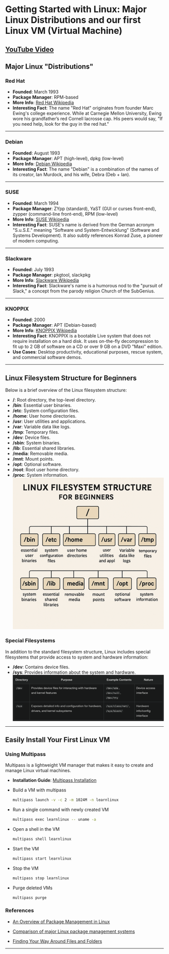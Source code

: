 # Getting Started with Linux: Major Linux Distributions and our first Linux VM (Virtual Machine)

## [YouTube Video](https://www.youtube.com/watch?v=U3n230K5d1U)

## Major Linux "Distributions"  

### Red Hat  

- **Founded**: March 1993  
- **Package Manager**: RPM-based  
- **More Info**: [Red Hat Wikipedia](https://en.wikipedia.org/wiki/Red_Hat)  
- **Interesting Fact**: The name "Red Hat" originates from founder Marc Ewing's college experience. While at Carnegie Mellon University, Ewing wore his grandfather’s red Cornell lacrosse cap. His peers would say, "If you need help, look for the guy in the red hat."  

---

### Debian  

- **Founded**: August 1993  
- **Package Manager**: APT (high-level), dpkg (low-level)  
- **More Info**: [Debian Wikipedia](https://en.wikipedia.org/wiki/Debian)  
- **Interesting Fact**: The name "Debian" is a combination of the names of its creator, Ian Murdock, and his wife, Debra (Deb + Ian).  

---

### SUSE  

- **Founded**: March 1994  
- **Package Manager**: ZYpp (standard), YaST (GUI or curses front-end), zypper (command-line front-end), RPM (low-level)  
- **More Info**: [SUSE Wikipedia](https://en.wikipedia.org/wiki/OpenSUSE)  
- **Interesting Fact**: SUSE's name is derived from the German acronym "S.u.S.E." meaning "Software und System-Entwicklung" (Software and Systems Development). It also subtly references Konrad Zuse, a pioneer of modern computing.  

---

### Slackware  

- **Founded**: July 1993  
- **Package Manager**: pkgtool, slackpkg  
- **More Info**: [Slackware Wikipedia](https://en.wikipedia.org/wiki/Slackware)  
- **Interesting Fact**: Slackware's name is a humorous nod to the "pursuit of Slack," a concept from the parody religion Church of the SubGenius.

---

### KNOPPIX  

- **Founded**: 2000  
- **Package Manager**: APT (Debian-based)  
- **More Info**: [KNOPPIX Wikipedia](https://en.wikipedia.org/wiki/Knoppix)  
- **Interesting Fact**: KNOPPIX is a bootable Live system that does not require installation on a hard disk. It uses on-the-fly decompression to fit up to 2 GB of software on a CD or over 9 GB on a DVD "Maxi" edition.  
- **Use Cases**: Desktop productivity, educational purposes, rescue system, and commercial software demos.  

---

## Linux Filesystem Structure for Beginners  

Below is a brief overview of the Linux filesystem structure:  

- **/**: Root directory, the top-level directory.  
- **/bin**: Essential user binaries.  
- **/etc**: System configuration files.  
- **/home**: User home directories.  
- **/usr**: User utilities and applications.  
- **/var**: Variable data like logs.  
- **/tmp**: Temporary files.  
- **/dev**: Device files.  
- **/sbin**: System binaries.  
- **/lib**: Essential shared libraries.  
- **/media**: Removable media.  
- **/mnt**: Mount points.  
- **/opt**: Optional software.  
- **/root**: Root user home directory.  
- **/proc**: System information.  
![Linux Filesystem Structure](../static/images/LinuxFilesystemStructure.png)

### Special Filesystems  

In addition to the standard filesystem structure, Linux includes special filesystems that provide access to system and hardware information:

- **/dev**: Contains device files.  
- **/sys**: Provides information about the system and hardware.  
![Dev and Sys filesystems](../static/images/dev_and_sys_filesystem.png)

---

## Easily Install Your First Linux VM  

### Using Multipass  

Multipass is a lightweight VM manager that makes it easy to create and manage Linux virtual machines.  

- **Installation Guide**: [Multipass Installation](https://canonical.com/multipass/install)  

- Build a VM with multipass

    ```bash
    multipass launch -v -c 2 -m 1024M -n learnlinux
    ```

- Run a single command with newly created VM

    ```bash
    multipass exec learnlinux -- uname -a
    ```

- Open a shell in the VM

    ```bash
    multipass shell learnlinux
    ```

- Start the VM

    ```bash
    multipass start learnlinux
    ```

- Stop the VM

    ```bash
    multipass stop learnlinux
    ```

- Purge deleted VMs

    ```bash
    multipass purge
    ```

### References

- [An Overview of Package Management in Linux](https://www.linode.com/docs/guides/linux-package-management-overview/)

- [Comparison of major Linux package management systems](https://linuxconfig.org/comparison-of-major-linux-package-management-systems)

- [Finding Your Way Around Files and Folders](https://www.linode.com/docs/guides/introduction-to-linux-concepts/#finding-your-way-around-files-and-folders)

---

